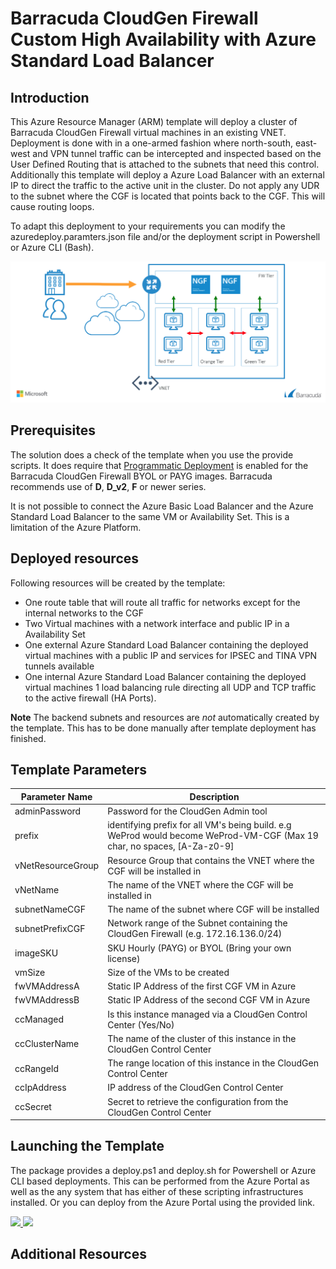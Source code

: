 # Barracuda CloudGen Firewall Custom High Availability with Azure Standard Load Balancer

## Introduction
This Azure Resource Manager (ARM) template will deploy a cluster of Barracuda CloudGen Firewall virtual machines in an existing VNET. Deployment is done with in a one-armed fashion where north-south, east-west and VPN tunnel traffic can be intercepted and inspected based on the User Defined Routing that is attached to the subnets that need this control. Additionally this template will deploy a Azure Load Balancer with an external IP to direct the traffic to the active unit in the cluster. Do not apply any UDR to the subnet where the CGF is located that points back to the CGF. This will cause routing loops.

To adapt this deployment to your requirements you can modify the azuredeploy.paramters.json file and/or the deployment script in Powershell or Azure CLI (Bash).

![CGF Azure Network Architecture](images/ngf-ha.png)

## Prerequisites
The solution does a check of the template when you use the provide scripts. It does require that [Programmatic Deployment](https://azure.microsoft.com/en-us/blog/working-with-marketplace-images-on-azure-resource-manager/) is enabled for the Barracuda CloudGen Firewall BYOL or PAYG images. Barracuda recommends use of **D**, **D_v2**, **F** or newer series. 

It is not possible to connect the Azure Basic Load Balancer and the Azure Standard Load Balancer to the same VM or Availability Set. This is a limitation of the Azure Platform.

## Deployed resources
Following resources will be created by the template:
- One route table that will route all traffic for networks except for the internal networks to the CGF
- Two Virtual machines with a network interface and public IP in a Availability Set
- One external Azure Standard Load Balancer containing the deployed virtual machines with a public IP and services for IPSEC and TINA VPN tunnels available
- One internal Azure Standard Load Balancer containing the deployed virtual machines 1 load balancing rule directing all UDP and TCP traffic to the active firewall (HA Ports).

**Note** The backend subnets and resources are *not* automatically created by the template. This has to be done manually after template deployment has finished.

## Template Parameters
| Parameter Name | Description
|---|---
adminPassword | Password for the CloudGen Admin tool 
prefix | identifying prefix for all VM's being build. e.g WeProd would become WeProd-VM-CGF (Max 19 char, no spaces, [A-Za-z0-9]
vNetResourceGroup | Resource Group that contains the VNET where the CGF will be installed in
vNetName | The name of the VNET where the CGF will be installed in
subnetNameCGF | The name of the subnet where CGF will be installed
subnetPrefixCGF | Network range of the Subnet containing the CloudGen Firewall (e.g. 172.16.136.0/24)
imageSKU | SKU Hourly (PAYG) or BYOL (Bring your own license)
vmSize | Size of the VMs to be created
fwVMAddressA | Static IP Address of the first CGF VM in Azure
fwVMAddressB | Static IP Address of the second CGF VM in Azure
ccManaged | Is this instance managed via a CloudGen Control Center (Yes/No)
ccClusterName | The name of the cluster of this instance in the CloudGen Control Center
ccRangeId | The range location of this instance in the CloudGen Control Center
ccIpAddress | IP address of the CloudGen Control Center
ccSecret | Secret to retrieve the configuration from the CloudGen Control Center

## Launching the Template

The package provides a deploy.ps1 and deploy.sh for Powershell or Azure CLI based deployments. This can be performed from the Azure Portal as well as the any system that has either of these scripting infrastructures installed. Or you can deploy from the Azure Portal using the provided link.

<a href="https://portal.azure.com/#create/Microsoft.Template/uri/https%3A%2F%2Fraw.githubusercontent.com%2Fjvhoof%2Fngf-azure-templates%2Fmaster%2FNGF-Custom-HA-1NIC-AS-ELB-ILB-STD%2Fazuredeploy.json" target="_blank">
    <img src="http://azuredeploy.net/deploybutton.png"/>
</a>
<a href="http://armviz.io/#/?load=https%3A%2F%2Fraw.githubusercontent.com%2Fjvhoof%2Fngf-azure-templates%2Fmaster%2FCGF-Custom-HA-1NIC-AS-ELB-ILB-STD%2Fazuredeploy.json" target="_blank">
    <img src="http://armviz.io/visualizebutton.png"/>
</a>

## Additional Resources
